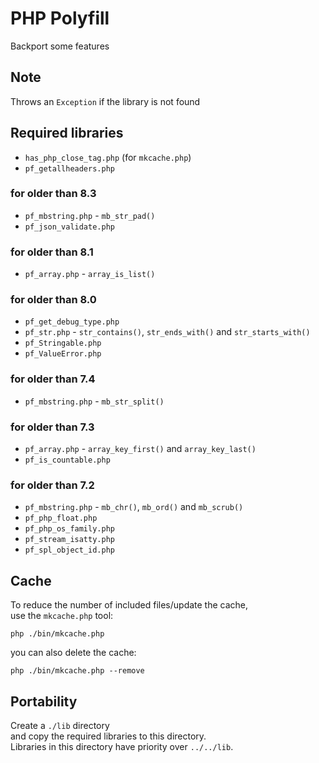 # PHP Polyfill
Backport some features

## Note
Throws an `Exception` if the library is not found

## Required libraries
* `has_php_close_tag.php` (for `mkcache.php`)
* `pf_getallheaders.php`
### for older than 8.3
* `pf_mbstring.php` - `mb_str_pad()`
* `pf_json_validate.php`
### for older than 8.1
* `pf_array.php` - `array_is_list()`
### for older than 8.0
* `pf_get_debug_type.php`
* `pf_str.php` - `str_contains()`, `str_ends_with()` and `str_starts_with()`
* `pf_Stringable.php`
* `pf_ValueError.php`
### for older than 7.4
* `pf_mbstring.php` - `mb_str_split()`
### for older than 7.3
* `pf_array.php` - `array_key_first()` and `array_key_last()`
* `pf_is_countable.php`
### for older than 7.2
* `pf_mbstring.php` - `mb_chr()`, `mb_ord()` and `mb_scrub()`
* `pf_php_float.php`
* `pf_php_os_family.php`
* `pf_stream_isatty.php`
* `pf_spl_object_id.php`

## Cache
To reduce the number of included files/update the cache,  
use the `mkcache.php` tool:
```
php ./bin/mkcache.php
```
you can also delete the cache:
```
php ./bin/mkcache.php --remove
```

## Portability
Create a `./lib` directory  
and copy the required libraries to this directory.  
Libraries in this directory have priority over `../../lib`.
